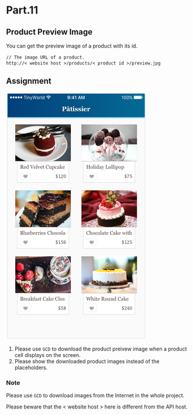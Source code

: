 # Part.11

## Product Preview Image

You can get the preview image of a product with its id.

```
// The image URL of a product.
http://< website host >/products/< product id >/preview.jpg
```

## Assignment

![Controller/Product List/Normal/Products Without Tab Bar](../../../resources/images/controller/product-list/normal/products-without-tab-bar.png)

1. Please use `GCD` to download the product preivew image when a product cell displays on the screen.
2. Please show the downloaded product images instead of the placeholders.

### Note

Please use `GCD` to download images from the Internet in the whole project.

Please beware that the < website host > here is different from the API host.